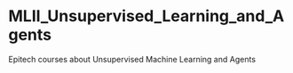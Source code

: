 # MLII_Unsupervised_Learning_and_Agents
Epitech courses about Unsupervised Machine Learning and Agents
